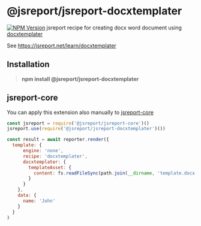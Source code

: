 # @jsreport/jsreport-docxtemplater
[![NPM Version](http://img.shields.io/npm/v/jsreport-docxtemplater.svg?style=flat-square)](https://npmjs.com/package/@jsreport/jsreport-docxtemplater)
jsreport recipe for creating docx word document using [docxtemplater](https://docxtemplater.readthedocs.io/en/latest/)

See https://jsreport.net/learn/docxtemplater

## Installation

> **npm install @jsreport/jsreport-docxtemplater**


## jsreport-core
You can apply this extension also manually to [jsreport-core](https://github.com/jsreport/jsreport/tree/master/packages/jsreport-core)

```js
const jsreport = require('@jsreport/jsreport-core')()
jsreport.use(require('@jsreport/jsreport-docxtemplater')())

const result = await reporter.render({
  template: {
      engine: 'none',
      recipe: 'docxtemplater',
      docxtemplater: {
        templateAsset: {
          content: fs.readFileSync(path.join(__dirname, 'template.docx'))
        }
      }
    },
    data: {
      name: 'John'
    }
  }
)
```
